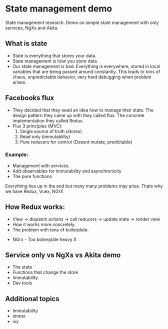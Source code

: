 # State management demo
State management research. Demo on simple state management with only services, NgXs and Akita.

## What is state
- State is everything that stores your data.
- State management is how you store data
- Our state management is bad. Everything is everywhere, stored in local variables that are being passed around constantly. This leads to tons of chaos, unpredictable behavior, very hard debugging when problem arises.

## Facebooks flux
- They decided that they need an idea how to manage their state. The design pattern they came up with they called flux. The concrete implementation they called Redux.
- Flux 3 principles (MVC):
	1. Single source of truth (stores)
	2. Read only (immutability)
	3. Pure reducers for control (Doesnt mutate, predictable)
### Example:
- Management with services.
- Add observables for immutability and asynchronicity
- The pure functions

Everything ties up in the end but many many problems may arise. Thats why we have Redux, Vuex, NGrX

## How Redux works:
- View -> dispatch actions -> call reducers -> update state -> render view
- How it works more concretely.
- The problem with tons of boilerplate.

* NGrx - Too boilerplate heavy X
## Service only vs NgXs vs Akita demo
* The state
* Functions that change the store
* Immutability
* Dev tools

## Additional topics
* Immutability
* immer
* ivy



